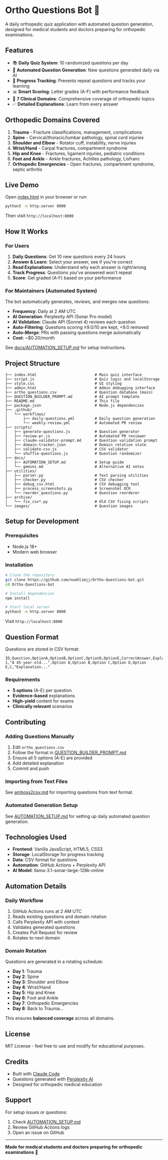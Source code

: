 # Ortho Questions Bot 🦴

A daily orthopedic quiz application with automated question generation, designed for medical students and doctors preparing for orthopedic examinations.

## Features

- 📚 **Daily Quiz System**: 10 randomized questions per day
- 🔄 **Automated Question Generation**: New questions generated daily via AI
- 🎯 **Progress Tracking**: Prevents repeat questions and tracks your learning
- 📊 **Smart Scoring**: Letter grades (A-F) with performance feedback
- 🏥 **7 Clinical Domains**: Comprehensive coverage of orthopedic topics
- ✅ **Detailed Explanations**: Learn from every answer

## Orthopedic Domains Covered

1. **Trauma** - Fracture classifications, management, complications
2. **Spine** - Cervical/thoracic/lumbar pathology, spinal cord injuries
3. **Shoulder and Elbow** - Rotator cuff, instability, nerve injuries
4. **Wrist/Hand** - Carpal fractures, compartment syndrome
5. **Hip and Knee** - Fractures, ligament injuries, pediatric conditions
6. **Foot and Ankle** - Ankle fractures, Achilles pathology, Lisfranc
7. **Orthopedic Emergencies** - Open fractures, compartment syndrome, septic arthritis

## Live Demo

Open [index.html](index.html) in your browser or run:

```bash
python3 -m http.server 8000
```

Then visit `http://localhost:8000`

## How It Works

### For Users

1. **Daily Questions**: Get 10 new questions every 24 hours
2. **Answer & Learn**: Select your answer, see if you're correct
3. **Read Explanations**: Understand why each answer is right/wrong
4. **Track Progress**: Questions you've answered won't repeat
5. **Score**: Get graded (A-F) based on your performance

### For Maintainers (Automated System)

The bot automatically generates, reviews, and merges new questions:

- **Frequency**: Daily at 2 AM UTC
- **AI Generation**: Perplexity API (Sonar Pro model)
- **AI Validation**: Claude API (Sonnet 4) reviews each question
- **Auto-Filtering**: Questions scoring ≥9.0/10 are kept, <9.0 removed
- **Auto-Merge**: PRs with passing questions merge automatically
- **Cost**: ~$0.20/month

See [docs/AUTOMATION_SETUP.md](docs/AUTOMATION_SETUP.md) for setup instructions.

## Project Structure

```
├── index.html                          # Main quiz interface
├── script.js                           # Quiz logic and localStorage
├── style.css                           # UI styling
├── admin.html                          # Admin debugging interface
├── ortho_questions.csv                 # Question database (main)
├── QUESTION_BUILDER_PROMPT.md          # AI prompt template
├── README.md                           # This file
├── package.json                        # Node.js dependencies
├── .github/
│   └── workflows/
│       ├── daily-questions.yml         # Daily question generation
│       └── weekly-review.yml           # Automated PR review
├── scripts/
│   ├── generate-questions.js           # Question generator
│   ├── review-pr.js                    # Automated PR reviewer
│   ├── claude-validator-prompt.md      # Question validation prompt
│   ├── domain-tracker.json             # Domain rotation state
│   ├── validate-csv.js                 # CSV validator
│   └── shuffle-questions.js            # Question randomizer
├── docs/
│   ├── AUTOMATION_SETUP.md             # Setup guide
│   └── gemini.md                       # Alternative AI notes
├── utilities/
│   ├── parser.py                       # Text parsing utilities
│   ├── checker.py                      # CSV checker
│   ├── debug_csv.html                  # CSV debugging tool
│   ├── process_screenshots.py          # Screenshot OCR
│   └── reorder_questions.py            # Question reorderer
├── archive/
│   └── fix_csv*.py                     # Old CSV fixing scripts
└── images/                             # Question images
```

## Setup for Development

### Prerequisites

- Node.js 18+
- Modern web browser

### Installation

```bash
# Clone the repository
git clone https://github.com/noahlimjj/Ortho-Questions-bot.git
cd Ortho-Questions-bot

# Install dependencies
npm install

# Start local server
python3 -m http.server 8000
```

Visit `http://localhost:8000`

## Question Format

Questions are stored in CSV format:

```csv
ID,Question,OptionA,OptionB,OptionC,OptionD,OptionE,CorrectAnswer,Explanation
1,"A 45-year-old...",Option A,Option B,Option C,Option D,Option E,C,"Explanation..."
```

### Requirements

- **5 options** (A-E) per question
- **Evidence-based** explanations
- **High-yield** content for exams
- **Clinically relevant** scenarios

## Contributing

### Adding Questions Manually

1. Edit `ortho_questions.csv`
2. Follow the format in [QUESTION_BUILDER_PROMPT.md](QUESTION_BUILDER_PROMPT.md)
3. Ensure all 5 options (A-E) are provided
4. Add detailed explanation
5. Commit and push

### Importing from Text Files

See [amboss2csv.md](amboss2csv.md) for importing questions from text format.

### Automated Generation Setup

See [AUTOMATION_SETUP.md](AUTOMATION_SETUP.md) for setting up daily automated question generation.

## Technologies Used

- **Frontend**: Vanilla JavaScript, HTML5, CSS3
- **Storage**: LocalStorage for progress tracking
- **Data**: CSV format for questions
- **Automation**: GitHub Actions + Perplexity API
- **AI Model**: llama-3.1-sonar-large-128k-online

## Automation Details

### Daily Workflow

1. GitHub Actions runs at 2 AM UTC
2. Reads existing questions and domain rotation
3. Calls Perplexity API with context
4. Validates generated questions
5. Creates Pull Request for review
6. Rotates to next domain

### Domain Rotation

Questions are generated in a rotating schedule:

- **Day 1**: Trauma
- **Day 2**: Spine
- **Day 3**: Shoulder and Elbow
- **Day 4**: Wrist/Hand
- **Day 5**: Hip and Knee
- **Day 6**: Foot and Ankle
- **Day 7**: Orthopedic Emergencies
- **Day 8**: Back to Trauma...

This ensures **balanced coverage** across all domains.

## License

MIT License - feel free to use and modify for educational purposes.

## Credits

- Built with [Claude Code](https://claude.com/claude-code)
- Questions generated with [Perplexity AI](https://www.perplexity.ai)
- Designed for orthopedic medical education

## Support

For setup issues or questions:

1. Check [AUTOMATION_SETUP.md](AUTOMATION_SETUP.md)
2. Review GitHub Actions logs
3. Open an issue on GitHub

---

**Made for medical students and doctors preparing for orthopedic examinations** 🏥

